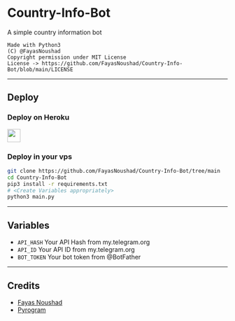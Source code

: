 # Country-Info-Bot
A simple country information bot

```
Made with Python3
(C) @FayasNoushad
Copyright permission under MIT License
License -> https://github.com/FayasNoushad/Country-Info-Bot/blob/main/LICENSE
```
---
## Deploy 

### Deploy on Heroku
<p align="left">
  <a href="https://heroku.com/deploy?template=https://github.com/FayasNoushad/Country-Info-Bot/tree/main">
     <img height="30px" src="https://img.shields.io/badge/Deploy_To_Heroku-blueviolet?style=for-the-badge&logo=heroku">
  </a>
</p>

### Deploy in your vps
```sh
git clone https://github.com/FayasNoushad/Country-Info-Bot/tree/main
cd Country-Info-Bot
pip3 install -r requirements.txt
# <Create Variables appropriately>
python3 main.py
```
---
## Variables
* `API_HASH` Your API Hash from my.telegram.org
* `API_ID` Your API ID from my.telegram.org
* `BOT_TOKEN` Your bot token from @BotFather
---
## Credits
* [Fayas Noushad](https://github.com/FayasNoushad)
* [Pyrogram](https://github.com/pyrogram/pyrogram)
